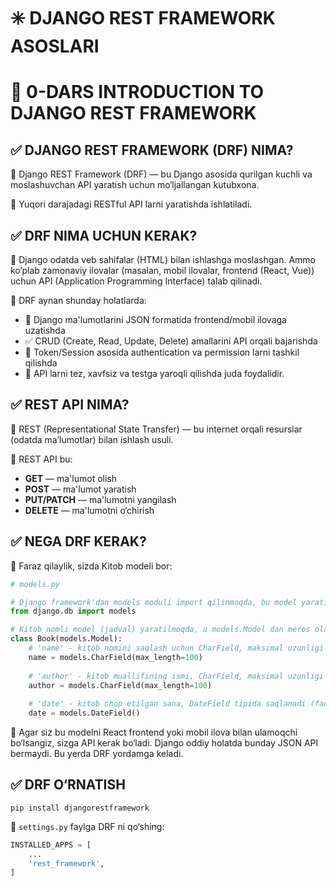# ✳️ DJANGO REST FRAMEWORK ASOSLARI


# 🧩 0-DARS INTRODUCTION TO DJANGO REST FRAMEWORK

## ✅ DJANGO REST FRAMEWORK (DRF) NIMA?

📌 Django REST Framework (DRF) — bu Django asosida qurilgan kuchli va moslashuvchan API yaratish uchun mo‘ljallangan kutubxona.

📌 Yuqori darajadagi RESTful API larni yaratishda ishlatiladi.

## ✅ DRF NIMA UCHUN KERAK?

📌 Django odatda veb sahifalar (HTML) bilan ishlashga moslashgan. Ammo ko‘plab zamonaviy ilovalar (masalan, mobil ilovalar, frontend (React, Vue)) uchun API (Application Programming Interface) talab qilinadi.


📌 DRF aynan shunday holatlarda:

- 🔁 Django ma'lumotlarini JSON formatida frontend/mobil ilovaga uzatishda
- ✅ CRUD (Create, Read, Update, Delete) amallarini API orqali bajarishda
- 🔐 Token/Session asosida authentication va permission larni tashkil qilishda
- 🧪 API larni tez, xavfsiz va testga yaroqli qilishda juda foydalidir.

## ✅ REST API NIMA?

📌 REST (Representational State Transfer) — bu internet orqali resurslar (odatda ma’lumotlar) bilan ishlash usuli.

📌 REST API bu:

- **GET** — ma'lumot olish
- **POST** — ma'lumot yaratish
- **PUT/PATCH** — ma'lumotni yangilash
- **DELETE** — ma'lumotni o‘chirish

## ✅ NEGA DRF KERAK?

📌 Faraz qilaylik, sizda Kitob modeli bor:

```python
# models.py

# Django framework'dan models moduli import qilinmoqda, bu model yaratish uchun kerak bo'ladi
from django.db import models

# Kitob nomli model (jadval) yaratilmoqda, u models.Model dan meros oladi
class Book(models.Model):
    # 'name' - kitob nomini saqlash uchun CharField, maksimal uzunligi 100 ta belgidan iborat
    name = models.CharField(max_length=100)
    
    # 'author' - kitob muallifining ismi, CharField, maksimal uzunligi 100 ta belgidan iborat
    author = models.CharField(max_length=100)
    
    # 'date' - kitob chop etilgan sana, DateField tipida saqlanadi (faqat sana, vaqt emas)
    date = models.DateField()
```

📌 Agar siz bu modelni React frontend yoki mobil ilova bilan ulamoqchi bo‘lsangiz, sizga API kerak bo‘ladi. Django oddiy holatda bunday JSON API bermaydi. Bu yerda DRF yordamga keladi.

## ✅ DRF O‘RNATISH

```shell
pip install djangorestframework  
```

📌 `settings.py` faylga DRF ni qo‘shing:

```python
INSTALLED_APPS = [
    ...
    'rest_framework',
]
```